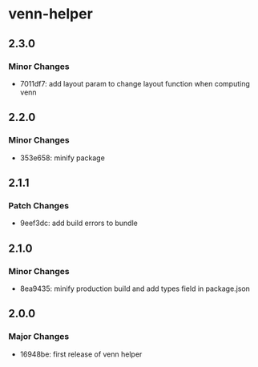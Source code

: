 # venn-helper

## 2.3.0

### Minor Changes

- 7011df7: add layout param to change layout function when computing venn

## 2.2.0

### Minor Changes

- 353e658: minify package

## 2.1.1

### Patch Changes

- 9eef3dc: add build errors to bundle

## 2.1.0

### Minor Changes

- 8ea9435: minify production build and add types field in package.json

## 2.0.0

### Major Changes

- 16948be: first release of venn helper
